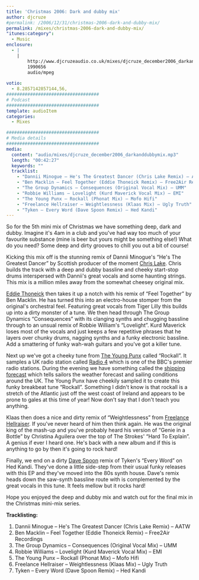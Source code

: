 ```yaml
---
title: 'Christmas 2006: Dark and dubby mix'
author: djcruze
#permalink: /2006/12/31/christmas-2006-dark-and-dubby-mix/
permalink: /mixes/christmas-2006-dark-and-dubby-mix/
"itunes:category":
  - Music
enclosure:
  - |
    |
        http://www.djcruzeaudio.co.uk/mixes/djcruze_december2006_darkanddubbymix.mp3
        1990656
        audio/mpeg
        
votio:
  - 8.2857142857144,56,
###################################
# Podcast
###################################
template: audioItem
categories:
  - Mixes

###################################
# Media details
###################################
media:
  content: "audio/mixes/djcruze_december2006_darkanddubbymix.mp3"
  length: "00:42:27"
  keywords: ""
  tracklist:
    - "Dannii Minogue – He's The Greatest Dancer (Chris Lake Remix) – AATW"
    - "Ben Macklin – Feel Together (Eddie Thoneick Remix) – Free2Air Recordings"
    - "The Group Dynamics – Consequences (Original Vocal Mix) – UMM"
    - "Robbie Williams – Lovelight (Kurd Maverick Vocal Mix) – EMI"
    - "The Young Punx – Rockall (Phonat Mix) – Mofo Hifi"
    - "Freelance Hellraiser – Weightlessness (Klaas Mix) – Ugly Truth"
    - "Tyken – Every Word (Dave Spoon Remix) – Hed Kandi"
---
```


So for the 5th mini mix of Christmas we have something deep, dark and dubby. Imagine it's 4am in a club and you've had way too much of your favourite substance (mine is beer but yours might be something else!) What do you need? Some deep and dirty grooves to chill you out a bit of course!

Kicking this mix off is the stunning remix of Dannii Minogue's &#8220;He's The Greatest Dancer&#8221; by Scottish producer of the moment [Chris Lake][1]. Chris builds the track with a deep and dubby bassline and cheeky start-stop drums interspersed with Dannii's great vocals and some haunting strings. This mix is a million miles away from the somewhat cheesey original mix.

[Eddie Thoneick][2] then takes it up a notch with his remix of &#8220;Feel Together&#8221; by Ben Macklin. He has turned this into an electro-house stomper from the original's orchestral feel. Featuring great vocals from Tiger Lilly this builds up into a dirty monster of a tune. We then head through The Group Dynamics &#8220;Consequences&#8221; with its clanging synths and chugging bassline through to an unsual remix of Robbie William's &#8220;Lovelight&#8221;. Kurd Maverick loses most of the vocals and just keeps a few repetitive phrases that he layers over chunky drums, nagging synths and a funky electronic bassline. Add a smattering of funky wah-wah guitars and you've got a killer tune.

Next up we've got a cheeky tune from [The Young Punx][3] called &#8220;Rockall&#8221;. It samples a UK radio station called [Radio 4][4] which is one of the BBC's premier radio stations. During the evening we have something called the [shipping forecast][5] which tells sailors the weather forecast and sailing conditions around the UK. The Young Punx have cheekily sampled it to create this funky breakbeat tune &#8220;Rockall&#8221;. Something I didn't know is that rockall is a stretch of the Atlantic just off the west coast of Ireland and appears to be prone to gales at this time of year! Now don't say that I don't teach you anything.

Klaas then does a nice and dirty remix of &#8220;Weightlessness&#8221; from [Freelance Hellraiser][6]. If you've never heard of him then think again. He was the original king of the mash-up and you've probably heard his version of &#8220;Genie in a Bottle&#8221; by Christina Aguilera over the top of The Strokes' &#8220;Hard To Explain&#8221;. A genius if ever I heard one. He's back with a new album and if this is anything to go by then it's going to rock hard!

Finally, we end on a dirty [Dave Spoon][7] remix of Tyken's &#8220;Every Word&#8221; on Hed Kandi. They've done a little side-step from their usual funky releases with this EP and they've moved into the 80s synth house. Dave's remix heads down the saw-synth bassline route with is complemented by the great vocals in this tune. It feels mellow but it rocks hard!

Hope you enjoyed the deep and dubby mix and watch out for the final mix in the Christmas mini-mix series.

**Tracklisting:**

  1. Dannii Minogue – He's The Greatest Dancer (Chris Lake Remix) – AATW
  2. Ben Macklin – Feel Together (Eddie Thoneick Remix) – Free2Air Recordings
  3. The Group Dynamics – Consequences (Original Vocal Mix) – UMM
  4. Robbie Williams – Lovelight (Kurd Maverick Vocal Mix) – EMI
  5. The Young Punx – Rockall (Phonat Mix) – Mofo Hifi
  6. Freelance Hellraiser – Weightlessness (Klaas Mix) – Ugly Truth
  7. Tyken – Every Word (Dave Spoon Remix) – Hed Kandi

<div style="clear:both;">
</div>

 [1]: http://www.chris-lake.com/
 [2]: http://www.eddiethoneick.com/
 [3]: http://www.theyoungpunx.com/
 [4]: http://www.bbc.co.uk/radio4/
 [5]: http://www.bbc.co.uk/weather/coast/shipping/
 [6]: http://www.thefreelancehellraiser.com/
 [7]: http://www.davespoon.co.uk/
